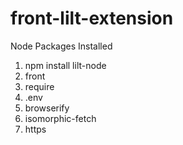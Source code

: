 # front-lilt-extension
Node Packages Installed
1. npm install lilt-node
2. front
3. require
4. .env
5. browserify
6. isomorphic-fetch
7. https